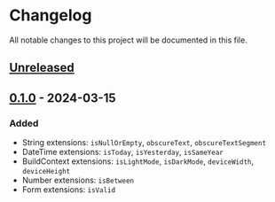 # Changelog

All notable changes to this project will be documented in this file.

## [Unreleased]

## [0.1.0] - 2024-03-15
### Added
- String extensions: `isNullOrEmpty`, `obscureText`, `obscureTextSegment`
- DateTime extensions: `isToday`, `isYesterday`, `isSameYear`
- BuildContext extensions: `isLightMode`, `isDarkMode`, `deviceWidth`, `deviceHeight`
- Number extensions: `isBetween`
- Form extensions: `isValid`

[Unreleased]: https://github.com/coodoo-io/coo_extensions/compare/v0.1.0...HEAD
[0.1.0]: https://github.com/coodoo-io/coo_extensions/releases/tag/v0.1.0

